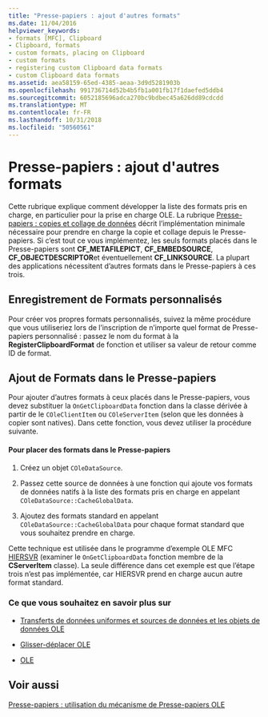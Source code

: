 ```yaml
---
title: "Presse-papiers : ajout d'autres formats"
ms.date: 11/04/2016
helpviewer_keywords:
- formats [MFC], Clipboard
- Clipboard, formats
- custom formats, placing on Clipboard
- custom formats
- registering custom Clipboard data formats
- custom Clipboard data formats
ms.assetid: aea58159-65ed-4385-aeaa-3d9d5281903b
ms.openlocfilehash: 991736714d52b4b5fb1a001fb17f1daefed5ddb4
ms.sourcegitcommit: 6052185696adca270bc9bdbec45a626dd89cdcdd
ms.translationtype: MT
ms.contentlocale: fr-FR
ms.lasthandoff: 10/31/2018
ms.locfileid: "50560561"
---
```

# <a name="clipboard-adding-other-formats"></a>Presse-papiers : ajout d'autres formats

Cette rubrique explique comment développer la liste des formats pris en charge, en particulier pour la prise en charge OLE. La rubrique [Presse-papiers : copies et collage de données](../mfc/clipboard-copying-and-pasting-data.md) décrit l’implémentation minimale nécessaire pour prendre en charge la copie et collage depuis le Presse-papiers. Si c’est tout ce vous implémentez, les seuls formats placés dans le Presse-papiers sont **CF_METAFILEPICT**, **CF_EMBEDSOURCE**, **CF_OBJECTDESCRIPTOR**et éventuellement **CF_LINKSOURCE**. La plupart des applications nécessitent d’autres formats dans le Presse-papiers à ces trois.

##  <a name="_core_registering_custom_formats"></a> Enregistrement de Formats personnalisés

Pour créer vos propres formats personnalisés, suivez la même procédure que vous utiliseriez lors de l’inscription de n’importe quel format de Presse-papiers personnalisé : passez le nom du format à la **RegisterClipboardFormat** de fonction et utiliser sa valeur de retour comme ID de format.

##  <a name="_core_placing_formats_on_the_clipboard"></a> Ajout de Formats dans le Presse-papiers

Pour ajouter d’autres formats à ceux placés dans le Presse-papiers, vous devez substituer la `OnGetClipboardData` fonction dans la classe dérivée à partir de le `COleClientItem` ou `COleServerItem` (selon que les données à copier sont natives). Dans cette fonction, vous devez utiliser la procédure suivante.

#### <a name="to-place-formats-on-the-clipboard"></a>Pour placer des formats dans le Presse-papiers

1. Créez un objet `COleDataSource`.

1. Passez cette source de données à une fonction qui ajoute vos formats de données natifs à la liste des formats pris en charge en appelant `COleDataSource::CacheGlobalData`.

1. Ajoutez des formats standard en appelant `COleDataSource::CacheGlobalData` pour chaque format standard que vous souhaitez prendre en charge.

Cette technique est utilisée dans le programme d’exemple OLE MFC [HIERSVR](../visual-cpp-samples.md) (examiner le `OnGetClipboardData` fonction membre de la **CServerItem** classe). La seule différence dans cet exemple est que l’étape trois n’est pas implémentée, car HIERSVR prend en charge aucun autre format standard.

### <a name="what-do-you-want-to-know-more-about"></a>Ce que vous souhaitez en savoir plus sur

- [Transferts de données uniformes et sources de données et les objets de données OLE](../mfc/data-objects-and-data-sources-ole.md)

- [Glisser-déplacer OLE](../mfc/drag-and-drop-ole.md)

- [OLE](../mfc/ole-background.md)

## <a name="see-also"></a>Voir aussi

[Presse-papiers : utilisation du mécanisme de Presse-papiers OLE](../mfc/clipboard-using-the-ole-clipboard-mechanism.md)

